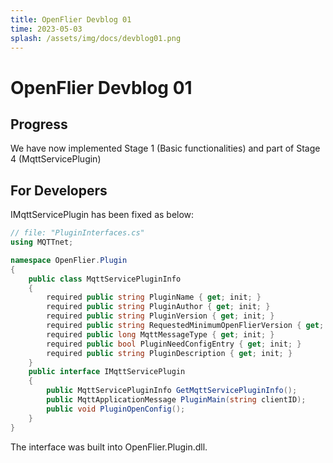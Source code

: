 ```yaml
---
title: OpenFlier Devblog 01
time: 2023-05-03
splash: /assets/img/docs/devblog01.png
---
```



# OpenFlier Devblog 01

## Progress

We have now implemented Stage 1 (Basic functionalities) and part of Stage 4 (MqttServicePlugin)

## For Developers

IMqttServicePlugin has been fixed as below:

```csharp
// file: "PluginInterfaces.cs"
using MQTTnet;

namespace OpenFlier.Plugin
{
    public class MqttServicePluginInfo
    {
        required public string PluginName { get; init; }
        required public string PluginAuthor { get; init; }
        required public string PluginVersion { get; init; }
        required public string RequestedMinimumOpenFlierVersion { get; init; }
        required public long MqttMessageType { get; init; }
        required public bool PluginNeedConfigEntry { get; init; }
        required public string PluginDescription { get; init; }
    }
    public interface IMqttServicePlugin
    {
        public MqttServicePluginInfo GetMqttServicePluginInfo();
        public MqttApplicationMessage PluginMain(string clientID);
        public void PluginOpenConfig();
    }
}
```

The interface was built into OpenFlier.Plugin.dll.
